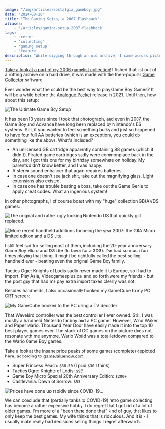 ```yaml
---
image: "/img/articles/nostalgia_gameboy.jpg"
date: "2020-08-20"
title: "The Gaming Setup, a 2007 Flashback"
aliases:
    - '/articles/gaming-setup-2007-flashback'
tags:
    - 'retro'
    - 'collecting'
    - 'gaming setup'
    - 'feature'
description: "While digging through an old archive, I came across pictures of my gaming setup in 2007. CRT gaming and the ultimate game boy - it's all there! Recollecting once owned but now lost games has become an expensive undertaking."
---
```


[Take a look at a part of my 2006 gamelist collection!](/gamelist) I fished that list out of a rotting archive on a hard drive, it was made with the then-popular [Game Collector](https://www.collectorz.com/game) software. 

Ever wonder what the could be the best way to play Game Boy Games? It will be a while before the [Analogue Pocket](https://analogue.co) release in 2021. Until then, how about this setup:

![](/img/articles/nostalgia_gameboy.jpg "The Ultimate Game Boy Setup")

It has been 13 years since I took that photograph, and even in 2007, the Game Boy and Advance have long been replaced by Nintendo's DS systems. Still, if you wanted to feel something bulky and just so happened to have four full AA batteries (which is an exception), you could do something like the above. What's included?

- An unlicensed GB cartridge apparently containing 88 games (which it didn't). Pirated game cartridges sadly were commonplace back in the day, and I got this one for my birthday somewhere on holiday. My parents didn't know better, and I was happy. 
- A stereo sound enhancer that again requires batteries. 
- In case one doesn't see jack shit, take out the magnifying glass. Light extensions also existed. 
- In case one has trouble beating a boss, take out the Game Genie to apply cheat codes. What an ingenious system!

In other photographs, I of course boast with my "huge" collection GB(A)/DS games:

![](/img/articles/nostalgia_cards.jpg "The original and rather ugly looking Nintendo DS that quickly got replaced.")

![](/img/articles/nostalgia_handhelds.jpg "More recent handheld additions for being the year 2007: the GBA Micro limited edition and a DS Lite. ")

I still feel sad for selling most of them, including the 20-year anniversary Game Boy Micro and DS Lite (In favor for a 3DS). I've had so much fun times playing that thing. It might be rightfully called the best selling handheld ever - beating even the original Game Boy family. 

Tactics Ogre: Knights of Lodis sadly never made it to Europe, so I had to import. Play Asia, Videogamesplus.ca, and so forth were my friends - but the post guy that had me pay extra import taxes clearly was not. 

Besides handhelds, I also occasionally hooked my GameCube to my PC CRT screen:

![](/img/articles/nostalgia_gamecubecrt.jpg "My GameCube hooked to the PC using a TV decoder")

That Wavebird controller was the best controller I ever owned. Still, I was mostly a handheld Nintendo fanboy and a PC gamer. However, Wind Waker and Paper Mario: Thousand Year Door have easily made it into the top 10 best played games ever. The stack of GC games on the picture does not resonate with me anymore. Wario World was a total letdown compared to the Wario Game Boy games. 

Take a look at the insane price peaks of some games (complete) depicted here, according to [gamevaluenow.com](https://gamevaluenow.com):

- Super Princess Peach: `$38.50` (I paid `$30` I think)
- Tactics Ogre: Knights of Lodis: `$95`!
- Game Boy Micro Special 20th Anniversary Edition: `$200+`
- Castlevania: Dawn of Sorrow: `$53`

![](/img/articles/nostalgia_prices.png "Prices have gone up rapidly since COVID-19...")

We can conclude that (partially tanks to COVID-19) retro game collecting has become a rather expensive hobby. I do regret that I got rid of a lot of older games. I'm more of a "been there done that" kind of guy, that likes to only keep the best games. My wife thinks that is ridiculous. And it is - I usually make really bad decisions selling things I regret afterwards. 


